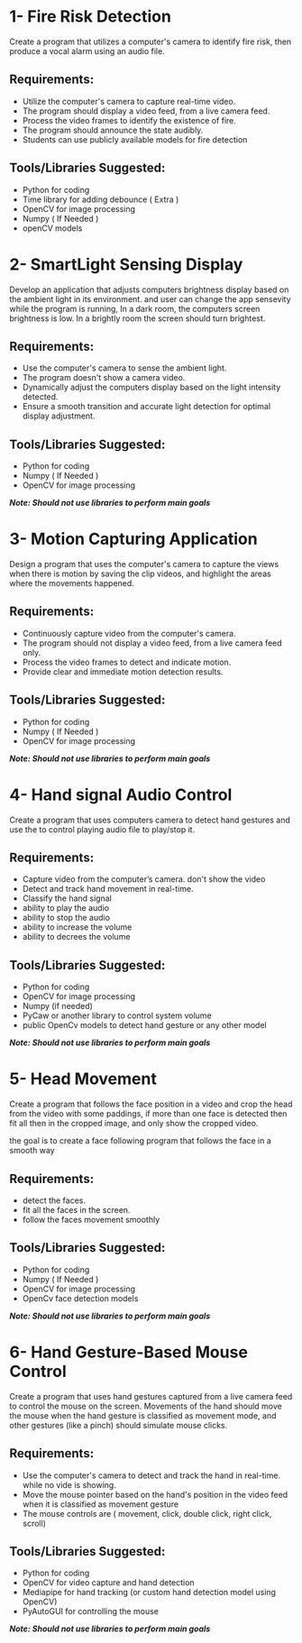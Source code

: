 # 1- Fire Risk Detection

Create a program that utilizes a computer's camera to identify fire risk, then produce a vocal alarm using an audio file.

## Requirements:

- Utilize the computer's camera to capture real-time video.
- The program should display a video feed, from a live camera feed.
- Process the video frames to identify the existence of fire.
- The program should announce the state audibly.
- Students can use publicly available models for fire detection

## Tools/Libraries Suggested:

- Python for coding
- Time library for adding debounce ( Extra )
- OpenCV for image processing
- Numpy ( If Needed )
- openCV models

# 2- SmartLight Sensing Display

Develop an application that adjusts computers brightness display based on the ambient light in its environment. and user can change the app sensevity while the program is running, In a dark room, the computers screen brightness is low. In a brightly room the screen should turn brightest.

## Requirements:

- Use the computer's camera to sense the ambient light.
- The program doesn't show a camera video.
- Dynamically adjust the computers display based on the light intensity detected.
- Ensure a smooth transition and accurate light detection for optimal display adjustment.

## Tools/Libraries Suggested:

- Python for coding
- Numpy ( If Needed )
- OpenCV for image processing

<b><i>Note: Should not use libraries to perform main goals</i></b>

# 3- Motion Capturing Application

Design a program that uses the computer's camera to capture the views when there is motion by saving the clip videos, and highlight the areas where the movements happened.

## Requirements:

- Continuously capture video from the computer's camera.
- The program should not display a video feed, from a live camera feed only.
- Process the video frames to detect and indicate motion.
- Provide clear and immediate motion detection results.

## Tools/Libraries Suggested:

- Python for coding
- Numpy ( If Needed )
- OpenCV for image processing

<b><i>Note: Should not use libraries to perform main goals</i></b>

# 4- Hand signal Audio Control

Create a program that uses computers camera to detect hand gestures and use the to control playing audio file to play/stop it.

## Requirements:

- Capture video from the computer’s camera. don't show the video
- Detect and track hand movement in real-time.
- Classify the hand signal
- ability to play the audio
- ability to stop the audio
- ability to increase the volume
- ability to decrees the volume

## Tools/Libraries Suggested:

- Python for coding
- OpenCV for image processing
- Numpy (if needed)
- PyCaw or another library to control system volume
- public OpenCv models to detect hand gesture or any other model

<b><i>Note: Should not use libraries to perform main goals</i></b>

# 5- Head Movement

Create a program that follows the face position in a video and crop the head from the video with some paddings, if more than one face is detected then fit all then in the cropped image, and only show the cropped video.

the goal is to create a face following program that follows the face in a smooth way

## Requirements:

- detect the faces.
- fit all the faces in the screen.
- follow the faces movement smoothly

## Tools/Libraries Suggested:

- Python for coding
- Numpy ( If Needed )
- OpenCV for image processing
- OpenCv face detection models

<b><i>Note: Should not use libraries to perform main goals</i></b>

# 6- Hand Gesture-Based Mouse Control

Create a program that uses hand gestures captured from a live camera feed to control the mouse on the screen. Movements of the hand should move the mouse when the hand gesture is classified as movement mode, and other gestures (like a pinch) should simulate mouse clicks.

## Requirements:

- Use the computer's camera to detect and track the hand in real-time. while no vide is showing.
- Move the mouse pointer based on the hand's position in the video feed when it is classified as movement gesture
- The mouse controls are ( movement, click, double click, right click, scroll)

## Tools/Libraries Suggested:

- Python for coding
- OpenCV for video capture and hand detection
- Mediapipe for hand tracking (or custom hand detection model using OpenCV)
- PyAutoGUI for controlling the mouse

<b><i>Note: Should not use libraries to perform main goals</i></b>
